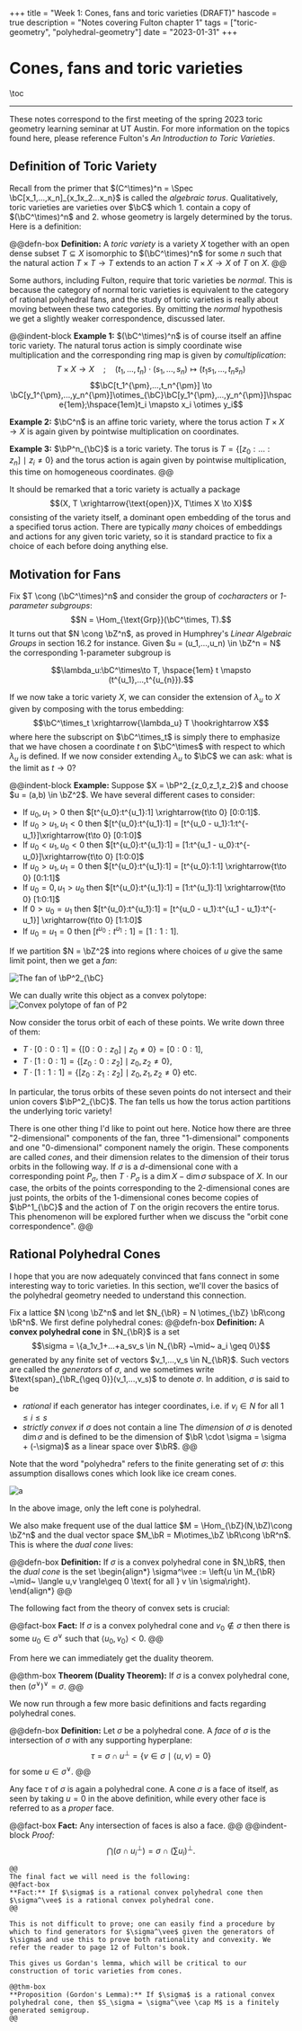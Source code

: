 +++
title = "Week 1: Cones, fans and toric varieties (DRAFT)"
hascode = true
description = "Notes covering Fulton chapter 1"
tags = ["toric-geometry", "polyhedral-geometry"]
date = "2023-01-31"
+++

# Cones, fans and toric varieties

\toc

---

These notes correspond to the first meeting of the spring 2023 toric geometry learning seminar at UT Austin. For more information on the topics found here, please reference Fulton's _An Introduction to Toric Varieties_.

## Definition of Toric Variety

Recall from the primer that $(C^\times)^n = \Spec \bC[x_1,...,x_n]_{x_1x_2...x_n}$ is called the _algebraic torus_. Qualitatively, toric varieties are varieties over $\bC$ which 1. contain a copy of $(\bC^\times)^n$ and 2. whose geometry is largely determined by the torus. Here is a definition:

@@defn-box
**Definition:** A _toric variety_ is a variety $X$ together with an open dense subset $T \subseteq X$ isomorphic to $(\bC^\times)^n$ for some $n$ such that the natural action $T\times T\to T$ extends to an action $T\times X\to X$ of $T$ on $X$.
@@

Some authors, including Fulton, require that toric varieties be _normal_. This is because the category of normal toric varieties is equivalent to the category of rational polyhedral fans, and the study of toric varieties is really about moving between these two categories. By omitting the _normal_ hypothesis we get a slightly weaker correspondence, discussed later.

@@indent-block
**Example 1:** $(\bC^\times)^n$ is of course itself an affine toric variety. The natural torus action is simply coordinate wise multiplication and the corresponding ring map is given by _comultiplication_:
$$T\times X\to X\hspace{1em};\hspace{1em}(t_1,...,t_n)\cdot (s_1,...,s_n)\mapsto (t_1s_1,...,t_ns_n)$$
$$\bC[t_1^{\pm},...,t_n^{\pm}] \to \bC[y_1^{\pm},...,y_n^{\pm}]\otimes_{\bC}\bC[y_1^{\pm},...,y_n^{\pm}]\hspace{1em};\hspace{1em}t_i \mapsto x_i \otimes y_i$$

**Example 2:** $\bC^n$ is an affine toric variety, where the torus action $T\times X\to X$ is again given by pointwise multiplication on coordinates.

**Example 3:** $\bP^n_{\bC}$ is a toric variety. The torus is $T = \left\{[z_0:...:z_n] ~\mid~ z_i\neq 0\right\}$ and the torus action is again given by pointwise multiplication, this time on homogeneous coordinates.
@@

It should be remarked that a toric variety is actually a package $$(X, T \xrightarrow{\text{open}}X, T\times X \to X)$$
consisting of the variety itself, a dominant open embedding of the torus and a specified torus action. There are typically _many_ choices of embeddings and actions for any given toric variety, so it is standard practice to fix a choice of each before doing anything else.

## Motivation for Fans

Fix $T \cong (\bC^\times)^n$ and consider the group of _cocharacters_ or _1-parameter subgroups_:$$N = \Hom_{\text{Grp}}(\bC^\times, T).$$ It turns out that $N \cong \bZ^n$, as proved in Humphrey's _Linear Algebraic Groups_ in section 16.2 for instance. Given $u = (u_1,...,u_n) \in \bZ^n = N$ the corresponding 1-parameter subgroup is

$$\lambda_u:\bC^\times\to T, \hspace{1em} t \mapsto (t^{u_1},...,t^{u_{n}}).$$

If we now take a toric variety $X$, we can consider the extension of $\lambda_u$ to $X$ given by composing with the torus embedding:
$$\bC^\times_t \xrightarrow{\lambda_u} T \hookrightarrow X$$
where here the subscript on $\bC^\times_t$ is simply there to emphasize that we have chosen a coordinate $t$ on $\bC^\times$ with respect to which $\lambda_u$ is defined. If we now consider extending $\lambda_u$ to $\bC$ we can ask: what is the limit as $t\to 0$?

@@indent-block
**Example:** Suppose $X = \bP^2_{z_0,z_1,z_2}$ and choose $u = (a,b) \in \bZ^2$. We have several different cases to consider:

- If $u_0,u_1 > 0$ then $[t^{u_0}:t^{u_1}:1] \xrightarrow{t\to 0} [0:0:1]$.
- If $u_0 > u_1, u_1 < 0$ then $[t^{u_0}:t^{u_1}:1] = [t^{u_0 - u_1}:1:t^{-u_1}]\xrightarrow{t\to 0} [0:1:0]$
- If $u_0 < u_1, u_0 < 0$ then $[t^{u_0}:t^{u_1}:1] = [1:t^{u_1 - u_0}:t^{-u_0}]\xrightarrow{t\to 0} [1:0:0]$
- If $u_0 > u_1, u_1 = 0$ then $[t^{u_0}:t^{u_1}:1] = [t^{u_0}:1:1] \xrightarrow{t\to 0} [0:1:1]$
- If $u_0 = 0, u_1 > u_0$ then $[t^{u_0}:t^{u_1}:1] = [1:t^{u_1}:1] \xrightarrow{t\to 0} [1:0:1]$
- If $0 > u_0 = u_1$ then $[t^{u_0}:t^{u_1}:1] = [t^{u_0 - u_1}:t^{u_1 - u_1}:t^{-u_1}] \xrightarrow{t\to 0} [1:1:0]$
- If $u_0 = u_1 = 0$ then $[t^{u_0}:t^{u_1}:1] = [1:1:1]$.

If we partition $N = \bZ^2$ into regions where choices of $u$ give the same limit point, then we get a _fan_:

![The fan of $\bP^2_{\bC}$](/pages/blog/toric-page/1cones-fans/fan-P2.png)

We can dually write this object as a convex polytope:
![Convex polytope of fan of P2](/pages/blog/toric-page/1cones-fans/triangle-P2.png)

Now consider the torus orbit of each of these points. We write down three of them:

- $T\cdot [0:0:1] = \{[0:0:z_0] \mid z_0 \neq 0\} = [0:0:1]$,
- $T \cdot [1:0:1] = \{[z_0:0:z_2] \mid z_0, z_2 \neq 0\}$,
- $T \cdot [1:1:1] = \{[z_0:z_1:z_2] \mid z_0, z_1, z_2 \neq 0\}$ etc.

In particular, the torus orbits of these seven points do not intersect and their union covers $\bP^2_{\bC}$. The fan tells us how the torus action partitions the underlying toric variety!

There is one other thing I'd like to point out here. Notice how there are three "2-dimensional" components of the fan, three "1-dimensional" components and one "0-dimensional" component namely the origin. These components are called _cones_, and their dimension relates to the dimension of their torus orbits in the following way. If $\sigma$ is a $d$-dimensional cone with a corresponding point $P_{\sigma}$, then $T\cdot P_{\sigma}$ is a $\dim X - \dim \sigma$ subspace of $X$. In our case, the orbits of the points corresponding to the 2-dimensional cones are just points, the orbits of the 1-dimensional cones become copies of $\bP^1_{\bC}$ and the action of $T$ on the origin recovers the entire torus. This phenomenon will be explored further when we discuss the "orbit cone correspondence".
@@

## Rational Polyhedral Cones

I hope that you are now adequately convinced that fans connect in some interesting way to toric varieties. In this section, we'll cover the basics of the polyhedral geometry needed to understand this connection.

Fix a lattice $N \cong \bZ^n$ and let $N_{\bR} = N \otimes_{\bZ} \bR\cong \bR^n$. We first define polyhedral cones:
@@defn-box
**Definition:** A **convex polyhedral cone** in $N_{\bR}$ is a set
$$\sigma = \{a_1v_1+...+a_sv_s \in N_{\bR} ~\mid~ a_i \geq 0\}$$
generated by any finite set of vectors $v_1,...,v_s \in N_{\bR}$. Such vectors are called the _generators_ of $\sigma$, and we sometimes write $\text{span}_{\bR_{\geq 0}}(v_1,...,v_s)$ to denote $\sigma$. In addition, $\sigma$ is said to be

- _rational_ if each generator has integer coordinates, i.e. if $v_i \in N$ for all $1\leq i\leq s$
- _strictly convex_ if $\sigma$ does not contain a line
  The _dimension_ of $\sigma$ is denoted $\dim \sigma$ and is defined to be the dimension of $\bR \cdot \sigma = \sigma + (-\sigma)$ as a linear space over $\bR$.
  @@

Note that the word "polyhedra" refers to the finite generating set of $\sigma$: this assumption disallows cones which look like ice cream cones.

![a](./cones-noncones.png)

In the above image, only the left cone is polyhedral.

We also make frequent use of the dual lattice $M = \Hom_{\bZ}(N,\bZ)\cong \bZ^n$ and the dual vector space $M_\bR = M\otimes_\bZ \bR\cong \bR^n$. This is where the _dual cone_ lives:

@@defn-box
**Definition:** If $\sigma$ is a convex polyhedral cone in $N_\bR$, then the _dual cone_ is the set
\begin{align*}
\sigma^\vee := \left\{u \in M\_{\bR} ~\mid~ \langle u,v \rangle\geq 0 \text{ for all } v \in \sigma\right\}.
\end{align*}
@@

The following fact from the theory of convex sets is crucial:

@@fact-box
**Fact:** If $\sigma$ is a convex polyhedral cone and $v_0 \not\in \sigma$ then there is some $u_0 \in \sigma^\vee$ such that $\langle u_0,v_0 \rangle < 0$.
@@

From here we can immediately get the duality theorem.

@@thm-box
**Theorem (Duality Theorem):** If $\sigma$ is a convex polyhedral cone, then $(\sigma^\vee)^\vee = \sigma$.
@@

We now run through a few more basic definitions and facts regarding polyhedral cones.

@@defn-box
**Definition:** Let $\sigma$ be a polyhedral cone. A _face_ of $\sigma$ is the intersection of $\sigma$ with any supporting hyperplane:
$$\tau = \sigma \cap u^{\perp} = \{v \in \sigma ~\mid~ \langle u,v \rangle = 0\}$$ for some $u\in \sigma^\vee$.
@@

Any face $\tau$ of $\sigma$ is again a polyhedral cone. A cone $\sigma$ is a face of itself, as seen by taking $u = 0$ in the above definition, while every other face is referred to as a _proper_ face.

@@fact-box
**Fact:** Any intersection of faces is also a face.
@@
@@indent-block
_Proof:_ $$\bigcap (\sigma \cap u_i^{\perp}) = \sigma \cap \left(\sum u_i\right)^\perp.$$

~~~<div style="text-align:right"> ~~~ $\square$ ~~~</div> ~~~
@@
The final fact we will need is the following:
@@fact-box
**Fact:** If $\sigma$ is a rational convex polyhedral cone then $\sigma^\vee$ is a rational convex polyhedral cone.
@@

This is not difficult to prove; one can easily find a procedure by which to find generators for $\sigma^\vee$ given the generators of $\sigma$ and use this to prove both rationality and convexity. We refer the reader to page 12 of Fulton's book.

This gives us Gordan's lemma, which will be critical to our construction of toric varieties from cones.

@@thm-box
**Proposition (Gordon's Lemma):** If $\sigma$ is a rational convex polyhedral cone, then $S_\sigma = \sigma^\vee \cap M$ is a finitely generated semigroup.
@@
